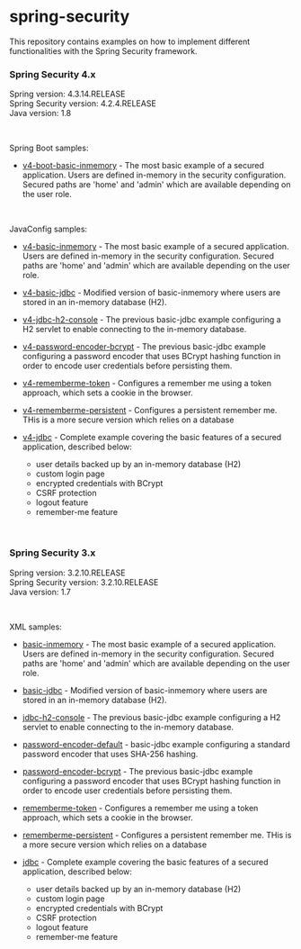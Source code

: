 spring-security
===============

This repository contains examples on how to implement different functionalities with the Spring Security framework. 
<br />

### Spring Security 4.x

Spring version: 4.3.14.RELEASE <br />
Spring Security version: 4.2.4.RELEASE <br />
Java version: 1.8

<br />

Spring Boot samples:

* [v4-boot-basic-inmemory] - The most basic example of a secured application. Users are defined in-memory in the security 
configuration. Secured paths are 'home' and 'admin' which are available depending on the user role.

    [v4-boot-basic-inmemory]: https://github.com/xpadro/spring-security/tree/master/v4/boot/v4-boot-basic-inmemory

<br />

JavaConfig samples:

* [v4-basic-inmemory] - The most basic example of a secured application. Users are defined in-memory in the security 
configuration. Secured paths are 'home' and 'admin' which are available depending on the user role.
* [v4-basic-jdbc] - Modified version of basic-inmemory where users are stored in an in-memory database (H2).
* [v4-jdbc-h2-console] - The previous basic-jdbc example configuring a H2 servlet to enable connecting to the in-memory database.
* [v4-password-encoder-bcrypt] - The previous basic-jdbc example configuring a password encoder that uses BCrypt hashing 
function in order to encode user credentials before persisting them.
* [v4-rememberme-token] - Configures a remember me using a token approach, which sets a cookie in the browser.
* [v4-rememberme-persistent] - Configures a persistent remember me. THis is a more secure version which relies on a database
* [v4-jdbc] - Complete example covering the basic features of a secured application, described below:
    * user details backed up by an in-memory database (H2)
    * custom login page
    * encrypted credentials with BCrypt
    * CSRF protection
    * logout feature
    * remember-me feature

   [v4-basic-inmemory]: https://github.com/xpadro/spring-security/tree/master/v4/javaconfig/v4-basic-inmemory
   [v4-basic-jdbc]: https://github.com/xpadro/spring-security/tree/master/v4/javaconfig/v4-basic-jdbc
   [v4-jdbc-h2-console]: https://github.com/xpadro/spring-security/tree/master/v4/javaconfig/v4-jdbc-h2-console
   [v4-password-encoder-bcrypt]: https://github.com/xpadro/spring-security/tree/master/v4/javaconfig/v4-password-encoder-bcrypt
   [v4-rememberme-token]: https://github.com/xpadro/spring-security/tree/master/v4/javaconfig/v4-rememberme-token
   [v4-rememberme-persistent]: https://github.com/xpadro/spring-security/tree/master/v4/javaconfig/v4-rememberme-persistent
   [v4-jdbc]: https://github.com/xpadro/spring-security/tree/master/v4/javaconfig/v4-jdbc

<br/>

### Spring Security 3.x

Spring version: 3.2.10.RELEASE <br />
Spring Security version: 3.2.10.RELEASE <br />
Java version: 1.7

<br />

XML samples:

* [basic-inmemory] - The most basic example of a secured application. Users are defined in-memory in the security 
configuration. Secured paths are 'home' and 'admin' which are available depending on the user role.
* [basic-jdbc] - Modified version of basic-inmemory where users are stored in an in-memory database (H2).
* [jdbc-h2-console] - The previous basic-jdbc example configuring a H2 servlet to enable connecting to the in-memory database.
* [password-encoder-default] - basic-jdbc example configuring a standard password encoder that uses SHA-256 hashing.
* [password-encoder-bcrypt] - The previous basic-jdbc example configuring a password encoder that uses BCrypt hashing function
 in order to encode user credentials before persisting them.
* [rememberme-token] - Configures a remember me using a token approach, which sets a cookie in the browser.
* [rememberme-persistent] - Configures a persistent remember me. THis is a more secure version which relies on a database
* [jdbc] - Complete example covering the basic features of a secured application, described below:
    * user details backed up by an in-memory database (H2)
    * custom login page
    * encrypted credentials with BCrypt
    * CSRF protection
    * logout feature
    * remember-me feature


   [basic-inmemory]: https://github.com/xpadro/spring-security/tree/master/v3/xml/basic-inmemory
   [basic-jdbc]: https://github.com/xpadro/spring-security/tree/master/v3/xml/basic-jdbc
   [jdbc-h2-console]: https://github.com/xpadro/spring-security/tree/master/v3/xml/jdbc-h2-console
   [password-encoder-default]: https://github.com/xpadro/spring-security/tree/master/v3/xml/password-encoder-default
   [password-encoder-bcrypt]: https://github.com/xpadro/spring-security/tree/master/v3/xml/password-encoder-bcrypt
   [rememberme-token]: https://github.com/xpadro/spring-security/tree/master/v3/xml/rememberme-token
   [rememberme-persistent]: https://github.com/xpadro/spring-security/tree/master/v3/xml/rememberme-persistent
   [jdbc]: https://github.com/xpadro/spring-security/tree/master/v3/xml/jdbc
